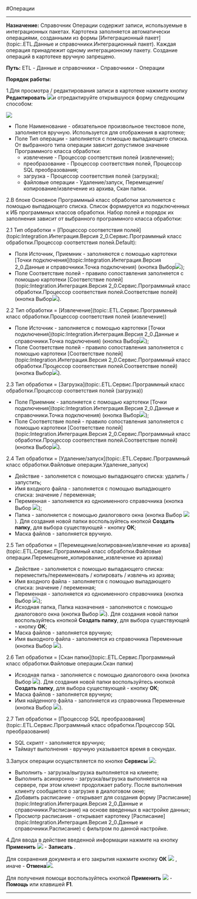﻿---
Keywords: Операции, Operation
---






#Операции




----------


**Назначение:** Справочник Операции содержит записи, используемые в интеграционных пакетах.  Картотека заполняется автоматически операциями, созданными из формы [Интеграционный пакет](topic:.ETL.Данные и справочники.Интеграционный пакет). Каждая операция принадлежит одному интеграционному пакету. Создание операций в картотеке вручную запрещено.


**Путь:**   ETL - Данные и справочники - Справочники - Операции

**Порядок работы:**


1.Для просмотра / редактирования записи в картотеке нажмите кнопку **Редактировать**   ![](topic:Com.AddFiles.Buttons.Btn_Edit.png)и отредактируйте открывшуюся форму следующим способом:



![](topic:.AddFiles.Screenshot_11407.jpg)



* Поле Наименование - обязательное произвольное текстовое поле, заполняется вручную. Используется для отображения в картотеке;
* Поле Тип операции - заполняется с помощью выпадающего списка.  От выбранного типа операции зависит допустимое значение Программного класса обработки:
    * извлечение - Процессор соответствия полей (извлечение);
    * преобразование - Процессор соответствия полей, Процессор SQL преобразования;
    * загрузка - Процессор соответствия полей (загрузка);
    * файловые операции - Удаление/запуск,  Перемещение/копирование/извлечение из архива, Скан папки.


2.В блоке Основное Программный класс обработки заполняется с помощью выпадающего списка. Список формируется из подключенных к ИБ программных классов обработки. Набор полей и порядок их заполнения зависит от выбранного программного класса обработки:


2.1 Тип обработки = [Процессор соответствия полей](topic:Integration.Интеграция.Версия 2_0.Сервис.Программный класс обработки.Процессор соответствия полей.Default):

* Поля Источник, Приемник - заполняются с помощью картотеки [Точки подключения](topic:Integration.Интеграция.Версия 2_0.Данные и справочники.Точка подключения) (кнопка Выбор![](topic:Integration.AddFiles.Buttons.Btn_select.png));
* Поле Соответствие полей - правило сопоставления заполняется с помощью картотеки  [Соответствие полей](topic:Integration.Интеграция.Версия 2_0.Сервис.Программный класс обработки.Процессор соответствия полей.Соответствие полей)  (кнопка Выбор![](topic:Integration.AddFiles.Buttons.Btn_select.png)).

2.2 Тип обработки = [Извлечение](topic:.ETL.Сервис.Программный класс обработки.Процессор соответствия полей (извлечение))

* Поле Источник - заполняется с помощью картотеки [Точки подключения](topic:Integration.Интеграция.Версия 2_0.Данные и справочники.Точка подключения) (кнопка Выбор![](topic:Integration.AddFiles.Buttons.Btn_select.png));
* Поле Соответствие полей - правило сопоставления заполняется с помощью картотеки  [Соответствие полей](topic:Integration.Интеграция.Версия 2_0.Сервис.Программный класс обработки.Процессор соответствия полей.Соответствие полей)  (кнопка Выбор![](topic:Integration.AddFiles.Buttons.Btn_select.png)).

2.3 Тип обработки = [Загрузка](topic:.ETL.Сервис.Программный класс обработки.Процессор соответствия полей (загрузка))

* Поле Приемник - заполняется с помощью картотеки [Точки подключения](topic:Integration.Интеграция.Версия 2_0.Данные и справочники.Точка подключения) (кнопка Выбор![](topic:Integration.AddFiles.Buttons.Btn_select.png));
* Поле Соответствие полей - правило сопоставления заполняется с помощью картотеки  [Соответствие полей](topic:Integration.Интеграция.Версия 2_0.Сервис.Программный класс обработки.Процессор соответствия полей.Соответствие полей)  (кнопка Выбор![](topic:Integration.AddFiles.Buttons.Btn_select.png)).

2.4 Тип обработки = [Удаление/запуск](topic:.ETL.Сервис.Программный класс обработки.Файловые операции.Удаление_запуск)

* Действие - заполняется с помощью выпадающего списка: удалить / запустить;
* Имя входного файла - заполняется с помощью выпадающего списка: значение / переменная;
* Переменная - заполняется из одноименного справочника (кнопка Выбор ![](topic:Integration.AddFiles.Buttons.Btn_select.png));
* Папка - заполняется с помощью диалогового окна (кнопка Выбор ![](topic:Integration.AddFiles.Buttons.Btn_select.png)). Для создания новой папки воспользуйтесь кнопкой **Создать папку**, для выбора существующей - кнопку **ОК**;
* Маска файлов - заполняется вручную.

2.5 Тип обработки = [Перемещение/копирование/извлечение из архива](topic:.ETL.Сервис.Программный класс обработки.Файловые операции.Перемещение_копирование_извлечение из архива)

* Действие - заполняется с помощью выпадающего списка: переместить/переименовать / копировать / извлечь из архива;
* Имя входного файла - заполняется с помощью выпадающего списка: значение / переменная;
* Переменная - заполняется из одноименного справочника (кнопка Выбор ![](topic:Integration.AddFiles.Buttons.Btn_select.png));
* Исходная папка, Папка назначения - заполняются с помощью диалогового окна (кнопка Выбор ![](topic:Integration.AddFiles.Buttons.Btn_select.png)). Для создания новой папки воспользуйтесь кнопкой **Создать папку**, для выбора существующей - кнопку **ОК**;
* Маска файлов - заполняется вручную;
* Имя выходного файла - заполняется из справочника Переменные (кнопка Выбор ![](topic:Integration.AddFiles.Buttons.Btn_select.png)).

2.6 Тип обработки = [Скан папки](topic:.ETL.Сервис.Программный класс обработки.Файловые операции.Скан папки)

* Исходная папка - заполняется с помощью диалогового окна (кнопка Выбор ![](topic:Integration.AddFiles.Buttons.Btn_select.png)). Для создания новой папки воспользуйтесь кнопкой **Создать папку**, для выбора существующей - кнопку **ОК**;
* Маска файлов - заполняется вручную;
* Имя найденного файла - заполняется из справочника Переменные (кнопка Выбор ![](topic:Integration.AddFiles.Buttons.Btn_select.png)).

2.7 Тип обработки = [Процессор SQL преобразования](topic:.ETL.Сервис.Программный класс обработки.Процессор SQL преобразования)

* SQL скрипт - заполняется вручную;
* Таймаут выполнения - вручную указывается время в секундах.



3.Запуск операции осуществляется по кнопке **Сервисы** ![](topic:Integration.AddFiles.Buttons.Btn_Services.png):

- Выполнить - загрузка/выгрузка выполняется на клиенте;
- Выполнить асинхронно - загрузка/выгрузка выполняется на сервере, при этом клиент продолжает работу. После выполнения клиенту сообщается о загрузке в диалоговом окне;
- Добавить расписание - открывает для создания форму [Расписание](topic:Integration.Интеграция.Версия 2_0.Данные и справочники.Расписание) на основе введенных в настройке данных;
- Просмотр расписания - открывает картотеку [Расписание](topic:Integration.Интеграция.Версия 2_0.Данные и справочники.Расписание) с фильтром по данной настройке.





4.Для ввода в действие введенной информации нажмите на кнопку **Применить** ![](topic:Integration.AddFiles.Buttons.Btn_OK.png) - **Записать** .

Для сохранения документа и его закрытия нажмите кнопку **ОК** ![](topic:Integration.AddFiles.Buttons.Btn_Post.png) , иначе  -  **Отмена**![](topic:Integration.AddFiles.Buttons.BtnCloseCancel.png).

Для получения помощи воспользуйтесь кнопкой **Применить** ![](topic:Integration.AddFiles.Buttons.Btn_OK.png) - **Помощь** или клавишей   **F1**.




----------